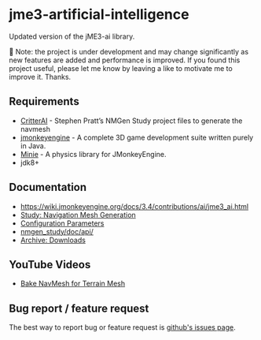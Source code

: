 # jme3-artificial-intelligence
Updated version of the jME3-ai library.

🔔 Note: the project is under development and may change significantly as new features are added and performance is improved.
If you found this project useful, please let me know by leaving a like to motivate me to improve it. Thanks.

## Requirements
- [CritterAI](https://github.com/stevefsp/critterai/tree/master) - Stephen Pratt’s NMGen Study project files to generate the navmesh
- [jmonkeyengine](https://github.com/jMonkeyEngine/jmonkeyengine) - A complete 3D game development suite written purely in Java.
- [Minie](https://github.com/stephengold/Minie) - A physics library for JMonkeyEngine.
- jdk8+

## Documentation
* https://wiki.jmonkeyengine.org/docs/3.4/contributions/ai/jme3_ai.html
* [Study: Navigation Mesh Generation](https://web.archive.org/web/20220312074030/https://www.critterai.org/projects/nmgen_study/)
* [Configuration Parameters](https://web.archive.org/web/20220304081515/http://www.critterai.org/projects/nmgen_study/config.html)
* [nmgen_study/doc/api/](https://web.archive.org/web/20211227083846/http://critterai.org/projects/nmgen_study/doc/api/)
* [Archive: Downloads](https://web.archive.org/web/20211227082403/http://critterai.org/projects/dowloads-archive.html)

## YouTube Videos
- [Bake NavMesh for Terrain Mesh](https://www.youtube.com/watch?v=iaoN6SmZt-8)

## Bug report / feature request
The best way to report bug or feature request is [github's issues page](https://github.com/capdevon/jme3-artificial-intelligence/issues).
